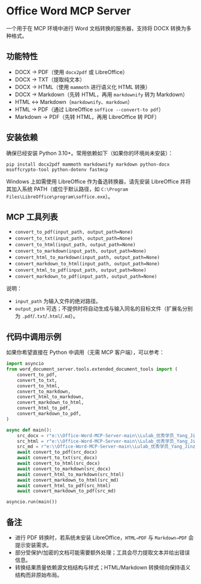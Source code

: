 # Office Word MCP Server

一个用于在 MCP 环境中进行 Word 文档转换的服务器，支持将 DOCX 转换为多种格式。

## 功能特性
- DOCX → PDF（使用 `docx2pdf` 或 LibreOffice）
- DOCX → TXT（提取纯文本）
- DOCX → HTML（使用 `mammoth` 进行语义化 HTML 转换）
- DOCX → Markdown（先转 HTML，再用 `markdownify` 转为 Markdown）
- HTML ↔ Markdown（`markdownify`、`markdown`）
- HTML → PDF（通过 LibreOffice `soffice --convert-to pdf`）
- Markdown → PDF（先转 HTML，再用 LibreOffice 转 PDF）

## 安装依赖
确保已经安装 Python 3.10+。常用依赖如下（如果你的环境尚未安装）：

```
pip install docx2pdf mammoth markdownify markdown python-docx msoffcrypto-tool python-dotenv fastmcp
```

Windows 上如需使用 LibreOffice 作为备选转换器，请先安装 LibreOffice 并将其加入系统 PATH（或位于默认路径，如 `C:\Program Files\LibreOffice\program\soffice.exe`）。

## MCP 工具列表
- `convert_to_pdf(input_path, output_path=None)`
- `convert_to_txt(input_path, output_path=None)`
- `convert_to_html(input_path, output_path=None)`
- `convert_to_markdown(input_path, output_path=None)`
- `convert_html_to_markdown(input_path, output_path=None)`
- `convert_markdown_to_html(input_path, output_path=None)`
- `convert_html_to_pdf(input_path, output_path=None)`
- `convert_markdown_to_pdf(input_path, output_path=None)`

说明：
- `input_path` 为输入文件的绝对路径。
- `output_path` 可选；不提供时将自动生成与输入同名的目标文件（扩展名分别为 `.pdf`/`.txt`/`.html`/`.md`）。

## 代码中调用示例
如果你希望直接在 Python 中调用（无需 MCP 客户端），可以参考：

```python
import asyncio
from word_document_server.tools.extended_document_tools import (
    convert_to_pdf,
    convert_to_txt,
    convert_to_html,
    convert_to_markdown,
    convert_html_to_markdown,
    convert_markdown_to_html,
    convert_html_to_pdf,
    convert_markdown_to_pdf,
)

async def main():
    src_docx = r"e:\\Office-Word-MCP-Server-main\\Lulab_优秀学员_Yang_Jinze.docx"
    src_html = r"e:\\Office-Word-MCP-Server-main\\Lulab_优秀学员_Yang_Jinze.html"
    src_md = r"e:\\Office-Word-MCP-Server-main\\Lulab_优秀学员_Yang_Jinze.md"
    await convert_to_pdf(src_docx)
    await convert_to_txt(src_docx)
    await convert_to_html(src_docx)
    await convert_to_markdown(src_docx)
    await convert_html_to_markdown(src_html)
    await convert_markdown_to_html(src_md)
    await convert_html_to_pdf(src_html)
    await convert_markdown_to_pdf(src_md)

asyncio.run(main())
```

## 备注
- 进行 PDF 转换时，若系统未安装 LibreOffice，`HTML→PDF` 与 `Markdown→PDF` 会提示安装需求。
- 部分受保护/加密的文档可能需要额外处理；工具会尽力提取文本并给出错误信息。
- 转换结果质量依赖源文档结构与样式；HTML/Markdown 转换倾向保持语义结构而非原始布局。